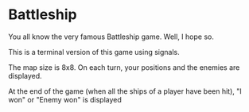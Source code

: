 # Battleship

You all know the very famous Battleship game. Well, I hope so.

This is a terminal version of this game using signals.

The map size is 8x8. On each turn, your positions and the enemies are displayed.

At the end of the game (when all the ships of a player have been hit), "I won" or "Enemy won" is displayed